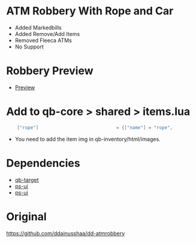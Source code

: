 # ATM Robbery With Rope and Car
* Added Markedbills
* Added Remove/Add Items
* Removed Fleeca ATMs
* No Support

# Robbery Preview
* [Preview](https://youtu.be/vXsjenKWo7k)

# Add to qb-core > shared > items.lua
```lua
    ["rope"]                             = {["name"] = "rope",	                ["label"] = "Rope",               ["weight"] = 1500,      ["type"] = "item",       ["image"] = "rope.png",          ["unique"] = true,      ["useable"] = true,     ["shouldClose"] = true,    ["combinable"] = nil,   ["description"] = "maybe somewhere to attached"},
```

* You need to add the item img in qb-inventory/html/images.

# Dependencies
* [qb-target](https://github.com/BerkieBb/qb-target)
* [ps-ui](https://github.com/Project-Sloth/ps-dispatch)
* [ps-ui](https://github.com/Project-Sloth/ps-ui)

# Original
https://github.com/ddainusshaa/dd-atmrobbery
